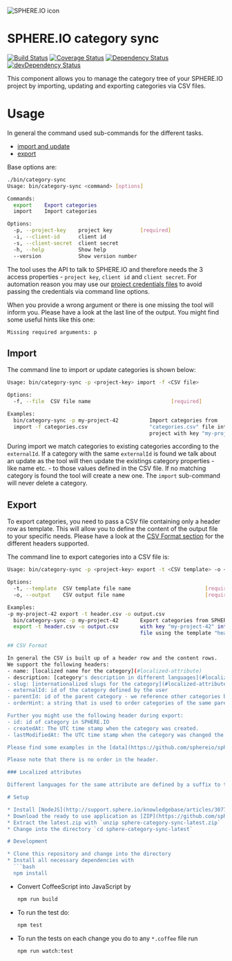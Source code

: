 ![SPHERE.IO icon](https://admin.sphere.io/assets/images/sphere_logo_rgb_long.png)

# SPHERE.IO category sync

[![Build Status](https://travis-ci.org/sphereio/sphere-category-sync.png?branch=master)](https://travis-ci.org/sphereio/sphere-category-sync) [![Coverage Status](https://coveralls.io/repos/sphereio/sphere-category-sync/badge.png)](https://coveralls.io/r/sphereio/sphere-category-sync) [![Dependency Status](https://david-dm.org/sphereio/sphere-category-sync.png?theme=shields.io)](https://david-dm.org/sphereio/sphere-category-sync) [![devDependency Status](https://david-dm.org/sphereio/sphere-category-sync/dev-status.png?theme=shields.io)](https://david-dm.org/sphereio/sphere-category-sync#info=devDependencies)

This component allows you to manage the category tree of your SPHERE.IO project by importing, updating and exporting categories via CSV files.

# Usage

In general the command used sub-commands for the different tasks.
- [import and update](#import)
- [export](#export)

Base options are:
```bash
./bin/category-sync
Usage: bin/category-sync <command> [options]

Commands:
  export    Export categories
  import    Import categories

Options:
  -p, --project-key    project key         [required]
  -i, --client-id      client id
  -s, --client-secret  client secret
  -h, --help           Show help
  --version            Show version number
```
The tool uses the API to talk to SPHERE.IO and therefore needs the 3 access properties - `project key`, `client id` and `client secret`. For automation reason you may use our [project credentials files](https://github.com/sphereio/sphere-node-utils#projectcredentialsconfig) to avoid passing the credentials via command line options.

When you provide a wrong argument or there is one missing the tool will inform you. Please have a look at the last line of the output. You might find some useful hints like this one:
```
Missing required arguments: p
```

## Import

The command line to import or update categories is shown below:
```bash
Usage: bin/category-sync -p <project-key> import -f <CSV file>

Options:
  -f, --file  CSV file name                          [required]

Examples:
  bin/category-sync -p my-project-42          Import categories from
  import -f categories.csv                    "categories.csv" file into SPHERE
                                              project with key "my-project-42".
```

During import we match categories to existing categories according to the `externalId`. If a category with the same `externalId` is found we talk about an update as the tool will then update the existings category properties - like name etc. - to those values defined in the CSV file.
If no matching category is found the tool will create a new one.
The `import` sub-command will never delete a category.

## Export

To export categories, you need to pass a CSV file containing only a header row as template.
This will allow you to define the content of the output file to your specific needs.
Please have a look at the [CSV Format section](#csv-format) for the different headers supported.

The command line to export categories into a CSV file is:
```bash
Usage: bin/category-sync -p <project-key> export -t <CSV template> -o <CSV output file>

Options:
  -t, --template  CSV template file name                        [required]
  -o, --output    CSV output file name                          [required]

Examples:
-p my-project-42 export -t header.csv -o output.csv
  bin/category-sync -p my-project-42       Export categories from SPHERE project
  export -t header.csv -o output.csv       with key "my-project-42" into "output.csv"
                                           file using the template "header.csv".

## CSV Format

In general the CSV is built up of a header row and the content rows.
We support the following headers:
- name: [localized name for the category](#localized-attribute)
- description: [category's description in different languages](#localized-attribute)
- slug: [internationalized slugs for the category](#localized-attribute)
- externalId: id of the category defined by the user
- parentId: id of the parent category - we reference other categories by `externalId` here
- orderHint: a string that is used to order categories of the same parent. We recommend to use values between `0.1` and `0.9`.

Further you might use the following header during export:
- id: id of category in SPHERE.IO
- createdAt: The UTC time stamp when the category was created.
- lastModifiedAt: The UTC time stamp when the category was changed the last time.

Please find some examples in the [data](https://github.com/sphereio/sphere-category-sync/tree/master/data) folder or in the acceptance tests of the tool in the `*.feature` located [here](https://github.com/sphereio/sphere-category-sync/tree/master/features).

Please note that there is no order in the header.

### Localized attributes

Different languages for the same attribute are defined by a suffix to the actual header delimited by a `.` - examples are `name.de` or `slug.en`. You may define as many languages as you want for those attributes.

# Setup

* Install [NodeJS](http://support.sphere.io/knowledgebase/articles/307722-install-nodejs-and-get-a-component-running) (platform for running application)
* Download the ready to use application as [ZIP](https://github.com/sphereio/sphere-category-sync/archive/latest.zip)
* Extract the latest.zip with `unzip sphere-category-sync-latest.zip`
* Change into the directory `cd sphere-category-sync-latest`

# Development

* Clone this repository and change into the directory
* Install all necessary dependencies with
  ```bash
  npm install
  ```
* Convert CoffeeScript into JavaScript by

  ```bash
  npm run build
  ```
* To run the test do:
  ```bash
  npm test
  ```
* To run the tests on each change you do to any `*.coffee` file run
  ```bash
  npm run watch:test
  ```